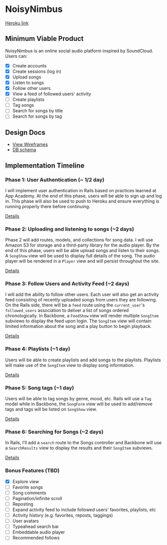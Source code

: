 # NoisyNimbus

[Heroku link][heroku]

[heroku]: http://noisynimbus.com

## Minimum Viable Product
NoisyNimbus is an online social audio platform inspired by SoundCloud. Users can:

- [X] Create accounts
- [X] Create sessions (log in)
- [X] Upload songs
- [X] Listen to songs
- [X] Follow other users
- [X] View a feed of followed users' activity
- [ ] Create playlists
- [ ] Tag songs
- [ ] Search for songs by title
- [ ] Search for songs by tag

## Design Docs
* [View Wireframes][views]
* [DB schema][schema]

[views]: ./docs/views.md
[schema]: ./docs/schema.md

## Implementation Timeline

### Phase 1: User Authentication (~ 1/2 day)
I will implement user authentication in Rails based on practices learned at App
Academy. At the end of this phase, users will be able to sign up and log in.
This phase will also be used to push to Heroku and ensure everything is running
properly there before continuing.


[Details][phase-one]

### Phase 2: Uploading and listening to songs (~2 days)
Phase 2 will add routes, models, and collections for song data. I will use
Amazon S3 for storage and a third-party library for the audio player. By the
end of this phase, users will be able upload songs and listen to their songs. A
`SongShow` view will be used to display full details of the song. The audio
player will be rendered in a `Player` view and will persist throughout the site.

[Details][phase-two]

### Phase 3: Follow Users and Activity Feed (~2 days)
I will add the ability to follow other users. Each user will also get an activity
feed consisting of recently uploaded songs from users they are following. On the
Rails side, there will be a `feed` route using the `current_user`'s
`followed_users` association to deliver a list of songs ordered chronologically.
In Backbone, a `FeedShow` view will render multiple `SongItem` subviews to display the
feed upon login. The `SongItem` view will contain limited information about the
song and a play button to begin playback.

[Details][phase-three]

### Phase 4: Playlists (~1 day)
Users will be able to create playlists and add songs to the playlists. Playlists
will make use of the `SongItem` view to display song information.

[Details][phase-four]

### Phase 5: Song tags (~1 day)
Users will be able to tag songs by genre, mood, etc. Rails will use a `Tag` model
while in Backbone, the `SongForm` view will be used to add/remove tags and tags
will be listed on `SongShow` view.

[Details][phase-five]

### Phase 6: Searching for Songs (~2 days)
In Rails, I'll add a `search` route to the Songs controller and Backbone will use
a `SearchResults` view to display the results and their `SongItem` subviews.

[Details][phase-six]

### Bonus Features (TBD)
- [X] Explore view
- [ ] Favorite songs
- [ ] Song comments
- [ ] Pagination/infinite scroll
- [ ] Reposting
- [ ] Expand activity feed to include followed users' favorites, playlists, etc
- [ ] Activity history (e.g. favorites, reposts, taggings)
- [ ] User avatars
- [ ] Typeahead search bar
- [ ] Embeddable audio player
- [ ] Recommended follows

[phase-one]: ./docs/phases/phase1.md
[phase-two]: ./docs/phases/phase2.md
[phase-three]: ./docs/phases/phase3.md
[phase-four]: ./docs/phases/phase4.md
[phase-five]: ./docs/phases/phase5.md
[phase-six]: ./docs/phases/phase6.md
